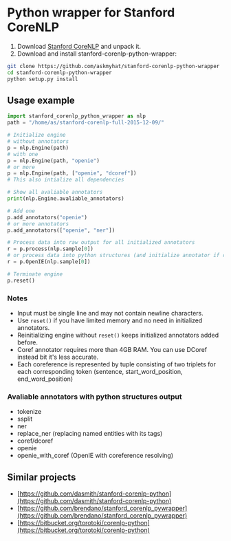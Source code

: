# Python wrapper for Stanford CoreNLP

1. Download [Stanford CoreNLP](http://stanfordnlp.github.io/CoreNLP/) and unpack it.
2. Download and install stanford-corenlp-python-wrapper:

```bash
git clone https://github.com/askmyhat/stanford-corenlp-python-wrapper
cd stanford-corenlp-python-wrapper
python setup.py install
```

## Usage example

```python
import stanford_corenlp_python_wrapper as nlp
path = "/home/as/stanford-corenlp-full-2015-12-09/"

# Initialize engine
# without annotators
p = nlp.Engine(path)
# with one
p = nlp.Engine(path, "openie")
# or more
p = nlp.Engine(path, ["openie", "dcoref"])
# This also intialize all dependencies

# Show all avaliable annotators
print(nlp.Engine.avaliable_annotators)

# Add one
p.add_annotators("openie")
# or more annotators
p.add_annotators(["openie", "ner"])

# Process data into raw output for all initialized annotators
r = p.process(nlp.sample[0])
# or process data into python structures (and initialize annotator if requred)
r = p.OpenIE(nlp.sample[0])

# Terminate engine
p.reset()
```

### Notes
* Input must be single line and may not contain newline characters.
* Use `reset()` if you have limited memory and no need in initialized annotators.
* Reinitializing engine without `reset()` keeps initialized annotators added before.
* Coref annotator requires more than 4GB RAM. You can use DCoref instead bit it's less accurate.
* Each coreference is represented by tuple consisting of two triplets for each corresponding token (sentence, start_word_position, end_word_position)

### Avaliable annotators with python structures output
* tokenize
* ssplit
* ner
* replace_ner (replacing named entities with its tags)
* coref/dcoref
* openie
* openie_with_coref (OpenIE with coreference resolving)

## Similar projects
* [https://github.com/dasmith/stanford-corenlp-python](https://github.com/dasmith/stanford-corenlp-python)
* [https://github.com/brendano/stanford_corenlp_pywrapper](https://github.com/brendano/stanford_corenlp_pywrapper)
* [https://bitbucket.org/torotoki/corenlp-python](https://bitbucket.org/torotoki/corenlp-python)
